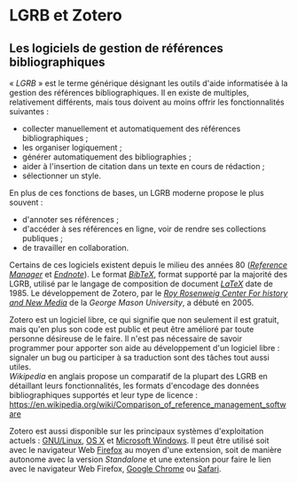 # LGRB et Zotero

## Les logiciels de gestion de références bibliographiques

&laquo;&nbsp;*LGRB*&nbsp;&raquo; est le terme générique désignant les outils d'aide informatisée à la gestion des références bibliographiques. Il en existe de multiples, relativement différents, mais tous doivent au moins offrir les fonctionnalités suivantes :

* collecter manuellement et automatiquement des références bibliographiques ;
* les organiser logiquement ;
* générer automatiquement des bibliographies ;
* aider à l'insertion de citation dans un texte en cours de rédaction ;
* sélectionner un style.

En plus de ces fonctions de bases, un LGRB moderne propose le plus souvent :

* d'annoter ses références ;
* d'accéder à ses références en ligne, voir de rendre ses collections publiques ;
* de travailler en collaboration.

Certains de ces logiciels existent depuis le milieu des années 80 ([*Reference Manager*](https://en.wikipedia.org/wiki/Reference_Manager) et [*Endnote*](https://en.wikipedia.org/wiki/EndNote)). Le format [*BibTeX*](https://fr.wikipedia.org/wiki/BibTeX), format supporté par la majorité des LGRB, utilisé par le langage de composition de document [*LaTeX*](https://fr.wikipedia.org/wiki/LaTeX) date de 1985. Le développement de Zotero, par le [*Roy Rosenweig Center For history and New Media*](http://chnm.gmu.edu/) de la *George Mason University*, a débuté en 2005.

Zotero est un logiciel libre, ce qui signifie que non seulement il est gratuit, mais qu'en plus son code est public et peut être amélioré par toute personne désireuse de le faire. Il n'est pas nécessaire de savoir programmer pour apporter son aide au développement d'un logiciel libre : signaler un bug ou participer à sa traduction sont des tâches tout aussi utiles.   
*Wikipedia* en anglais propose un comparatif de la plupart des LGRB en détaillant leurs fonctionnalités, les formats d'encodage des données bibliographiques supportés et leur type de licence : https://en.wikipedia.org/wiki/Comparison_of_reference_management_software

Zotero est aussi disponible sur les principaux systèmes d'exploitation actuels : [GNU/Linux](https://fr.wikipedia.org/wiki/Distribution_GNU/Linux), [OS X](https://fr.wikipedia.org/wiki/OS_X) et [Microsoft Windows](https://fr.wikipedia.org/wiki/Microsoft_Windows). Il peut être utilisé soit avec le navigateur Web [Firefox](https://www.mozilla.org/fr/firefox) au moyen d'une extension, soit de manière autonome avec la version *Standalone* et une extension pour faire le lien avec le navigateur Web Firefox, [Google Chrome](https://www.google.com/chrome/browser/desktop/index.html) ou [Safari](http://www.apple.com/safari/).
